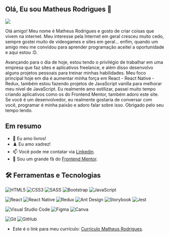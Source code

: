 ## Olá, Eu sou Matheus Rodrigues 👋

![](./img/Header.PNG)

Olá amigo! Meu nome é Matheus Rodrigues e gosto de criar coisas que vivem na internet. Meu interesse pela Internet em geral cresceu muito cedo, sempre gostei muito de videogames e sites em geral... enfim, quando um amigo meu me convidou para aprender programação aceitei a oportunidade e aqui estou :D.

Avançando para o dia de hoje, estou tendo o privilégio de trabalhar em uma empresa que faz sites e aplicativos freelance, e além disso desenvolvo alguns projetos pessoais para treinar minhas habilidades. Meu foco principal hoje em dia é aumentar minha força em React - React Native - Redux, também estou fazendo projetos de JavaScript vanilla para melhorar meu nível de JavaScript. Eu realmente amo estilizar, passei muito tempo criando aplicativos como os do Frontend Mentor, também adoro este site. Se você é um desenvolvedor, eu realmente gostaria de conversar com você, programar é minha paixão e adoro falar sobre isso. Obrigado pelo seu tempo lendo.

## Em resumo
- 💬 Eu amo livros!
- ♟️ Eu amo xadrez!
- 📫 Você pode me contatar via [Linkedin](https://www.linkedin.com/in/matheus777).
- 👯 Sou um grande fâ do [Frontend Mentor](https://frontendmentor.io).

## 🛠 Ferramentas e Tecnologias 

<img alt="HTML5" src="https://img.shields.io/badge/html5-%23E34F26.svg?&style=for-the-badge&logo=html5&logoColor=white"/> <img alt="CSS3" src="https://img.shields.io/badge/css3-%231572B6.svg?&style=for-the-badge&logo=css3&logoColor=white"/> <img alt="SASS" src="https://img.shields.io/badge/SASS-hotpink.svg?&style=for-the-badge&logo=SASS&logoColor=white"/> <img alt="Bootstrap" src="https://img.shields.io/badge/bootstrap-%23563D7C.svg?&style=for-the-badge&logo=bootstrap&logoColor=white"/> <img alt="JavaScript" src="https://img.shields.io/badge/javascript-%23323330.svg?&style=for-the-badge&logo=javascript&logoColor=%23F7DF1E"/>

<img alt="React" src="https://img.shields.io/badge/react-%2320232a.svg?&style=for-the-badge&logo=react&logoColor=%2361DAFB"/> <img alt="React Native" src="https://img.shields.io/badge/react_native-%2320232a.svg?&style=for-the-badge&logo=react&logoColor=%2361DAFB"/> <img alt="Redux" src="https://img.shields.io/badge/redux-%23593d88.svg?&style=for-the-badge&logo=redux&logoColor=white"/> <img alt="Ant Design" src="https://img.shields.io/badge/antdesign-hotpink.svg?&style=for-the-badge&logo=antdesign&logoColor=%2361DAFB"/>  <img alt="Storybook" src="https://img.shields.io/badge/storybook-hotpink.svg?&style=for-the-badge&logo=storybook&logoColor=%2361DAFB"/> <img alt="Jest" src="https://img.shields.io/badge/jest-%23E34F26.svg?&style=for-the-badge&logo=jest&logoColor=white"/> 

<img alt="Visual Studio Code" src="https://img.shields.io/badge/VisualStudioCode-0078d7.svg?&style=for-the-badge&logo=visual-studio-code&logoColor=white"/> <img alt="Figma" src="https://img.shields.io/badge/figma-%23F24E1E.svg?&style=for-the-badge&logo=figma&logoColor=white"/> <img alt="Canva" src="https://img.shields.io/badge/Canva-%2300C4CC.svg?&style=for-the-badge&logo=Canva&logoColor=white"/>

<img alt="Git" src="https://img.shields.io/badge/git-%23F05033.svg?&style=for-the-badge&logo=git&logoColor=white"/> <img alt="GitHub" src="https://img.shields.io/badge/github-%23121011.svg?&style=for-the-badge&logo=github&logoColor=white"/>

- Este é o link para meu currículo: [Currículo Matheus Rodrigues](https://www.canva.com/design/DAEaGTktH7A/iWaO2eOXPpZsjw8rl80CLg/view?utm_content=DAEaGTktH7A&utm_campaign=designshare&utm_medium=link&utm_source=publishsharelink).


